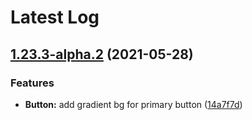 # Latest Log 

## [1.23.3-alpha.2](https://github.com/alibaba-fusion/next/compare/1.23.2...1.23.3-alpha.2) (2021-05-28)


### Features

* **Button:** add gradient bg for primary button ([14a7f7d](https://github.com/alibaba-fusion/next/commit/14a7f7d))


